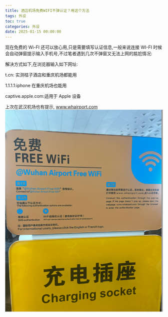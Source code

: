 ```yaml
---
title: 酒店机场免费WIFI不弹认证？用这个方法
tags: 外设
toc: true
categories: 外设
date: 2025-01-15 00:00:00
---
```


现在免费的 Wi-FI 还可以放心用,只是需要填写认证信息,一般来说连接 WI-FI 时候会自动弹窗提示输入手机号,不过笔者遇到几次不弹窗又无法上网的尴尬情况:

解决方式如下,在浏览器输入如下网址:

t.cn: 实测桔子酒店和重庆机场都能用

<!--more-->

1.1.1.1:iphone 在重庆机场也能用

captive.apple.com:适用于 Apple 设备

上次在武汉机场也有提示, www.whairport.com
![09ca9403-c558-4b05-b008-aa0d416b29a6](https://raw.githubusercontent.com/cloudsmithy/picgo-imh/master/09ca9403-c558-4b05-b008-aa0d416b29a6.png)
